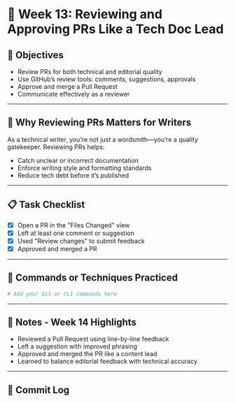 # 📘 Week 13: Reviewing and Approving PRs Like a Tech Doc Lead

## 🎯 Objectives

- Review PRs for both technical and editorial quality
- Use GitHub’s review tools: comments, suggestions, approvals
- Approve and merge a Pull Request
- Communicate effectively as a reviewer

---

## 🧠 Why Reviewing PRs Matters for Writers

As a technical writer, you're not just a wordsmith—you’re a quality gatekeeper. Reviewing PRs helps:

- Catch unclear or incorrect documentation
- Enforce writing style and formatting standards
- Reduce tech debt before it’s published

---

## 📋 Task Checklist

- [x] Open a PR in the "Files Changed" view
- [x] Left at least one comment or suggestion
- [x] Used "Review changes" to submit feedback
- [x] Approved and merged a PR  

---

## 🧪 Commands or Techniques Practiced

```bash
# Add your Git or CLI commands here
```

---

## 📝 Notes - Week 14 Highlights

- Reviewed a Pull Request using line-by-line feedback
- Left a suggestion with improved phrasing
- Approved and merged the PR like a content lead
- Learned to balance editorial feedback with technical accuracy

---

## 🔁 Commit Log
